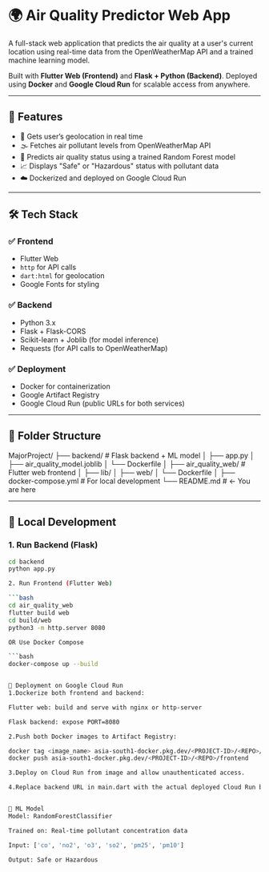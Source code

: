 # 🌍 Air Quality Predictor Web App

A full-stack web application that predicts the air quality at a user's current location using real-time data from the OpenWeatherMap API and a trained machine learning model.

Built with **Flutter Web (Frontend)** and **Flask + Python (Backend)**. Deployed using **Docker** and **Google Cloud Run** for scalable access from anywhere.

---

## 🚀 Features

- 📍 Gets user’s geolocation in real time
- 🌫 Fetches air pollutant levels from OpenWeatherMap API
- 🧠 Predicts air quality status using a trained Random Forest model
- 📈 Displays "Safe" or "Hazardous" status with pollutant data
- ☁️ Dockerized and deployed on Google Cloud Run

---

## 🛠️ Tech Stack

### ✅ Frontend
- Flutter Web
- `http` for API calls
- `dart:html` for geolocation
- Google Fonts for styling

### ✅ Backend
- Python 3.x
- Flask + Flask-CORS
- Scikit-learn + Joblib (for model inference)
- Requests (for API calls to OpenWeatherMap)

### ✅ Deployment
- Docker for containerization
- Google Artifact Registry
- Google Cloud Run (public URLs for both services)

---

## 📂 Folder Structure

MajorProject/
├── backend/ # Flask backend + ML model
│ ├── app.py
│ ├── air_quality_model.joblib
│ └── Dockerfile
│
├── air_quality_web/ # Flutter web frontend
│ ├── lib/
│ ├── web/
│ └── Dockerfile
│
├── docker-compose.yml # For local development
└── README.md # ← You are here



---

## 🧪 Local Development

### 1. Run Backend (Flask)

```bash
cd backend
python app.py

2. Run Frontend (Flutter Web)

```bash
cd air_quality_web
flutter build web
cd build/web
python3 -m http.server 8080

OR Use Docker Compose

```bash
docker-compose up --build


🚢 Deployment on Google Cloud Run
1.Dockerize both frontend and backend:

Flutter web: build and serve with nginx or http-server

Flask backend: expose PORT=8080

2.Push both Docker images to Artifact Registry:

docker tag <image_name> asia-south1-docker.pkg.dev/<PROJECT-ID>/<REPO>/frontend
docker push asia-south1-docker.pkg.dev/<PROJECT-ID>/<REPO>/frontend

3.Deploy on Cloud Run from image and allow unauthenticated access.

4.Replace backend URL in main.dart with the actual deployed Cloud Run backend URL.


🧠 ML Model
Model: RandomForestClassifier

Trained on: Real-time pollutant concentration data

Input: ['co', 'no2', 'o3', 'so2', 'pm25', 'pm10']

Output: Safe or Hazardous
